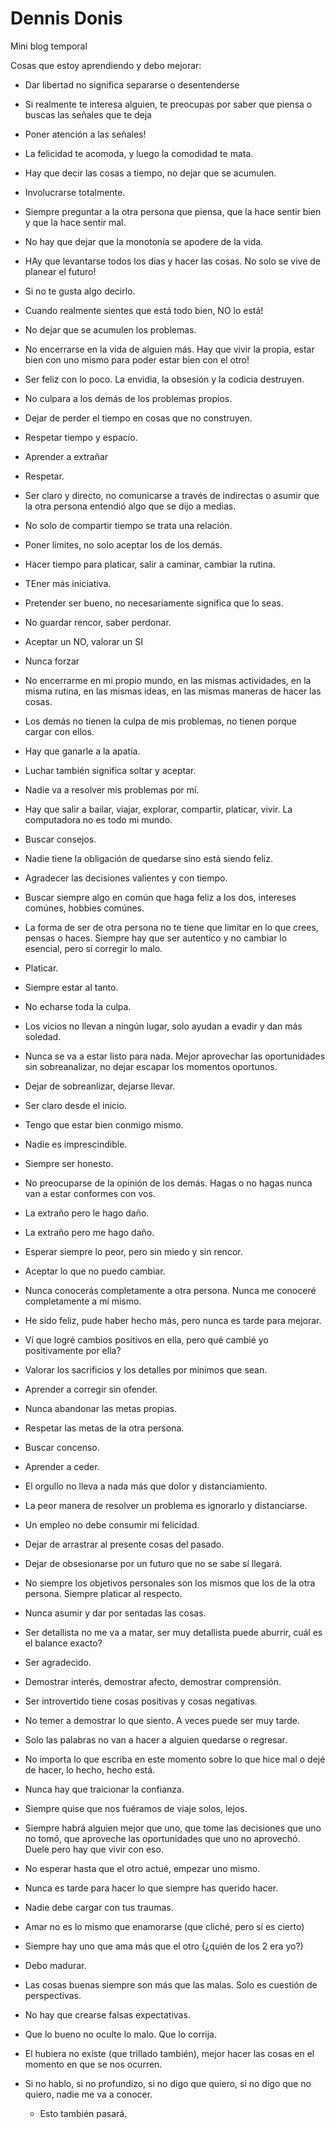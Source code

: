 # Dennis Donis
Mini blog temporal

Cosas que estoy aprendiendo y debo mejorar:
  - Dar libertad no significa separarse o desentenderse
  - Si realmente te interesa alguien, te preocupas por saber que piensa o buscas las señales que te deja
  - Poner atención a las señales!
  - La felicidad te acomoda, y luego la comodidad te mata.
  - Hay que decir las cosas a tiempo, no dejar que se acumulen.
  - Involucrarse totalmente.
  - Siempre preguntar a la otra persona que piensa, que la hace sentir bien y que la hace sentir mal.
  - No hay que dejar que la monotonía se apodere de la vida.
  - HAy que levantarse todos los días y hacer las cosas. No solo se vive de planear el futuro!
  - Si no te gusta algo decirlo.
  - Cuando realmente sientes que está todo bien, NO lo está!
  - No dejar que se acumulen los problemas.
  - No encerrarse en la vida de alguien más. Hay que vivir la propia, estar bien con uno mismo para poder estar bien con el otro!
  - Ser feliz con lo poco. La envidia, la obsesión y la codicia destruyen.
  - No culpara a los demás de los problemas propios.
  - Dejar de perder el tiempo en cosas que no construyen.
  - Respetar tiempo y espacio.
  - Aprender a extrañar
  - Respetar.
  - Ser claro y directo, no comunicarse a través de indirectas o asumir que la otra persona entendió algo que se dijo a medias.
  - No solo de compartir tiempo se trata una relación.
  - Poner límites, no solo aceptar los de los demás.
  - Hacer tiempo para platicar, salir a caminar, cambiar la rutina.
  - TEner más iniciativa.
  - Pretender ser bueno, no necesariamente significa que lo seas.
  - No guardar rencor, saber perdonar.
  - Aceptar un NO, valorar un SI
  - Nunca forzar
  - No encerrarme en mi propio mundo, en las mismas actividades, en la misma rutina, en las mismas ideas, en las mismas maneras de hacer las cosas. 
  - Los demás no tienen la culpa de mis problemas, no tienen porque cargar con ellos.
  - Hay que ganarle a la apatía.
  - Luchar también significa soltar y aceptar.
  - Nadie va a resolver mis problemas por mí.
  - Hay que salir a bailar, viajar, explorar, compartir, platicar, vivir. La computadora no es todo mi mundo.
  - Buscar consejos.
  - Nadie tiene la obligación de quedarse sino está siendo feliz.
  - Agradecer las decisiones valientes y con tiempo.
  - Buscar siempre algo en común que haga feliz a los dos, intereses comúnes, hobbies comúnes.
  - La forma de ser de otra persona no te tiene que limitar en lo que crees, pensas o haces. Siempre hay que ser autentico y no cambiar lo esencial, pero sí corregir lo malo.
  - Platicar.
  - Siempre estar al tanto.
  - No echarse toda la culpa.
  - Los vicios no llevan a ningún lugar, solo ayudan a evadir y dan más soledad.
  - Nunca se va a estar listo para nada. Mejor aprovechar las oportunidades sin sobreanalizar, no dejar escapar los momentos oportunos.
  - Dejar de sobreanlizar, dejarse llevar.
  - Ser claro desde el inicio.
  - Tengo que estar bien conmigo mismo. 
  - Nadie es imprescindible.
  - Siempre ser honesto.
  - No preocuparse de la opinión de los demás. Hagas o no hagas nunca van a estar conformes con vos.
  - La extraño pero le hago daño.
  - La extraño pero me hago daño.
  - Esperar siempre lo peor, pero sin miedo y sin rencor.
  - Aceptar lo que no puedo cambiar.
  - Nunca conocerás completamente a otra persona. Nunca me conoceré completamente a mí mismo.
  - He sido feliz, pude haber hecho más, pero nunca es tarde para mejorar.
  - Ví que logré cambios positivos en ella, pero qué cambié yo positivamente por ella?
  - Valorar los sacrificios y los detalles por mínimos que sean.
  - Aprender a corregir sin ofender.
  - Nunca abandonar las metas propias.
  - Respetar las metas de la otra persona.
  - Buscar concenso.
  - Aprender a ceder.
  - El orgullo no lleva a nada más que dolor y distanciamiento.
  - La peor manera de resolver un problema es ignorarlo y distanciarse.
  - Un empleo no debe consumir mi felicidad.
  - Dejar de arrastrar al presente cosas del pasado.
  - Dejar de obsesionarse por un futuro que no se sabe sí llegará.
  - No siempre los objetivos personales son los mismos que los de la otra persona. Siempre platicar al respecto.
  - Nunca asumir y dar por sentadas las cosas.
  - Ser detallista no me va a matar, ser muy detallista puede aburrir, cuál es el balance exacto?
  - Ser agradecido.
  - Demostrar interés, demostrar afecto, demostrar comprensión.
  - Ser introvertido tiene cosas positivas y cosas negativas.
  - No temer a demostrar lo que siento. A veces puede ser muy tarde.
  - Solo las palabras no van a hacer a alguien quedarse o regresar.
  - No importa lo que escriba en este momento sobre lo que hice mal o dejé de hacer, lo hecho, hecho está.
  - Nunca hay que traicionar la confianza.
  - Siempre quise que nos fuéramos de viaje solos, lejos.
  - Siempre habrá alguien mejor que uno, que tome las decisiones que uno no tomó, que aproveche las oportunidades que uno no aprovechó. Duele pero hay que vivir con eso.
  - No esperar hasta que el otro actué, empezar uno mismo.
  - Nunca es tarde para hacer lo que siempre has querido hacer.
  - Nadie debe cargar con tus traumas.
  - Amar no es lo mismo que enamorarse (que cliché, pero sí es cierto)
  - Siempre hay uno que ama más que el otro (¿quién de los 2 era yo?)
  - Debo madurar.
  - Las cosas buenas siempre son más que las malas. Solo es cuestión de perspectivas.
  - No hay que crearse falsas expectativas.
  - Que lo bueno no oculte lo malo. Que lo corrija.
  - El hubiera no existe (que trillado también), mejor hacer las cosas en el momento en que se nos ocurren.
  - Si no hablo, si no profundizo, si no digo que quiero, si no digo que no quiero, nadie me va a conocer.
  
    - Esto también pasará.
